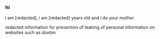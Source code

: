 ### hi

i am [redacted], i am [redacted] years old and i do your mother

redacted information for prevention of leaking of personal information on websites such as doxbin
